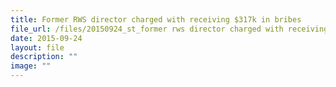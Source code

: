 ```yaml
---
title: Former RWS director charged with receiving $317k in bribes
file_url: /files/20150924_st_former rws director charged with receiving bribes.pdf
date: 2015-09-24
layout: file
description: ""
image: ""
---
```

